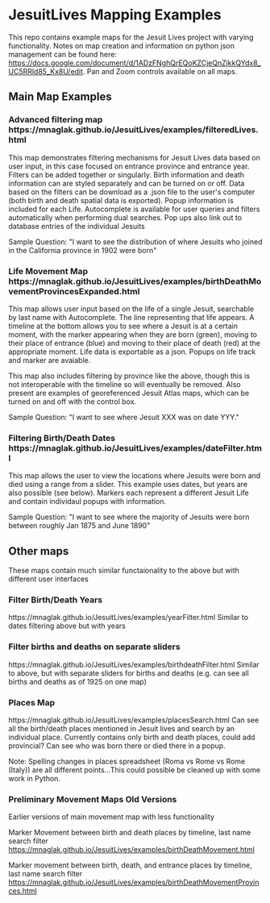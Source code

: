 # JesuitLives Mapping Examples
This repo contains example maps for the Jesuit Lives project with varying functionality. Notes on map creation and information on python json management can be found here: https://docs.google.com/document/d/1ADzFNghQrEQoKZCjeQnZjkkQYdx8_UC5RRld85_Kx8U/edit. Pan and Zoom controls available on all maps.

<h2> Main Map Examples </h2>
 <h3> Advanced filtering map https://mnaglak.github.io/JesuitLives/examples/filteredLives.html </h3>
 This map demonstrates filtering mechanisms for Jesuit Lives data based on user input, in this case focused on entrance province and entrance year. Filters can be added together or singularly. Birth information and death information can are styled separately and can be turned on or off. Data based on the filters can be download as a .json file to the user's computer (both birth and death spatial data is exported). Popup information is included for each Life. Autocomplete is available for user queries and filters automatically when performing dual searches. Pop ups also link out to database entries of the individual Jesuits <br>
 
 Sample Question: "I want to see the distribution of where Jesuits who joined in the California province in 1902 were born"
 
 <h3> Life Movement Map  https://mnaglak.github.io/JesuitLives/examples/birthDeathMovementProvincesExpanded.html </h3>
 This map allows user input based on the life of a single Jesuit, searchable by last name with Autocomplete. The line representing that life appears. A timeline at the bottom allows you to see where a Jesuit is at a certain moment, with the marker appearing when they are born (green), moving to their place of entrance (blue) and moving to their place of death (red) at the appropriate moment. Life data is exportable as a json. Popups on life track and marker are avaiable. 
 
 This map also includes filtering by province like the above, though this is not interoperable with the timeline so will eventually be removed. Also present are examples of georeferenced Jesuit Atlas maps, which can be turned on and off with the control box. <br>
 
 Sample Question: "I want to see where Jesuit XXX was on date YYY."
 
 <h3> Filtering Birth/Death Dates  https://mnaglak.github.io/JesuitLives/examples/dateFilter.html </h3>
 This map allows the user to view the locations where Jesuits were born and died using a range from a slider. This example uses dates, but years are also possible (see below). Markers each represent a different Jesuit Life and contain individaul popups with information.
 
 Sample Question: "I want to see where the majority of Jesuits were born between roughly Jan 1875 and June 1890"
 
 <h2> Other maps </h2>
 These maps contain much similar functaionality to the above but with different user interfaces
 
 <h3> Filter Birth/Death Years </h3> https://mnaglak.github.io/JesuitLives/examples/yearFilter.html
 Similar to dates filtering above but with years
 
 <h3> Filter births and deaths on separate sliders </h3> https://mnaglak.github.io/JesuitLives/examples/birthdeathFilter.html
 Similar to above, but with separate sliders for births and deaths (e.g. can see all births and deaths as of 1925 on one map)
 
 <h3> Places Map </h3> https://mnaglak.github.io/JesuitLives/examples/placesSearch.html
 Can see all the birth/death places mentioned in Jesuit lives and search by an individual place. Currently contains only birth and death places, could add provincial? Can see who was born there or died there in a popup.
 
 Note: Spelling changes in places spreadsheet (Roma vs Rome vs Rome (Italy)) are all different points...This could possible be cleaned up with some work in Python. 
 
 <h3> Preliminary Movement Maps Old Versions </h3>
Earlier versions of main movement map with less functionality
 
Marker Movement between birth and death places by timeline, last name search filter
https://mnaglak.github.io/JesuitLives/examples/birthDeathMovement.html

Marker movement between birth, death, and entrance places by timeline, last name search filter
https://mnaglak.github.io/JesuitLives/examples/birthDeathMovementProvinces.html


